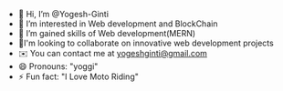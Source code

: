 - 👋 Hi, I’m @Yogesh-Ginti
- 👀 I’m interested in Web development and BlockChain
- 🌱 I’m gained skills of Web development(MERN)
- 💞️I'm looking to collaborate on innovative web development projects
- ✉️  You can contact me at yogeshginti@gmail.com
- 😄 Pronouns: "yoggi"
- ⚡ Fun fact: "I Love Moto Riding"

<!---
Yogesh-Ginti/Yogesh-Ginti is a ✨ special ✨ repository because its `README.md` (this file) appears on your GitHub profile.
You can click the Preview link to take a look at your changes.
--->

